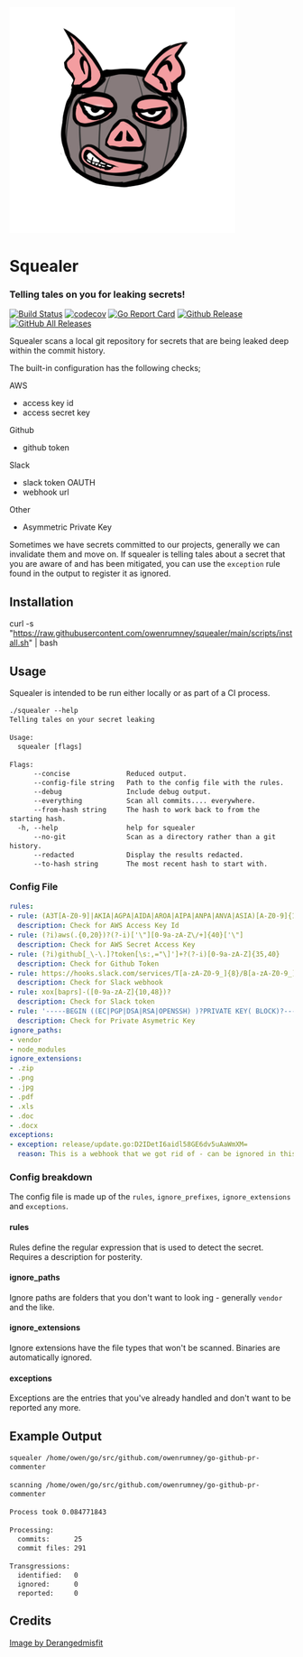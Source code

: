 ![Sqealer](squealer.png)

# Squealer

### Telling tales on you for leaking secrets!

[![Build Status](https://travis-ci.com/owenrumney/squealer.svg?branch=main)](https://travis-ci.com/owenrumney/squealer)
[![codecov](https://codecov.io/gh/owenrumney/squealer/branch/main/graph/badge.svg?token=2EH55OCCX7)](https://codecov.io/gh/owenrumney/squealer)
[![Go Report Card](https://goreportcard.com/badge/github.com/owenrumney/squealer)](https://goreportcard.com/report/github.com/owenrumney/squealer)
[![Github Release](https://img.shields.io/github/release/owenrumney/squealer.svg)](https://github.com/owenrumney/squealer/releases)
[![GitHub All Releases](https://img.shields.io/github/downloads/owenrumney/squealer/total)](https://github.com/owenrumney/squealer/releases)

Squealer scans a local git repository for secrets that are being leaked deep within the commit history. 

The built-in configuration has the following checks;

AWS
- access key id
- access secret key

Github
- github token

Slack
- slack token OAUTH
- webhook url


Other
- Asymmetric Private Key

Sometimes we have secrets committed to our projects, generally we can invalidate them and move on. If squealer is telling tales about a secret that you are aware of and has been mitigated, you can use the `exception` rule found in the output to register it as ignored.

## Installation

curl -s "https://raw.githubusercontent.com/owenrumney/squealer/main/scripts/install.sh" | bash


## Usage

Squealer is intended to be run either locally or as part of a CI process. 

```shell
./squealer --help
Telling tales on your secret leaking

Usage:
  squealer [flags]

Flags:
      --concise              Reduced output.
      --config-file string   Path to the config file with the rules.
      --debug                Include debug output.
      --everything           Scan all commits.... everywhere.
      --from-hash string     The hash to work back to from the starting hash.
  -h, --help                 help for squealer
      --no-git               Scan as a directory rather than a git history.
      --redacted             Display the results redacted.
      --to-hash string       The most recent hash to start with.

```

### Config File

```yaml
rules:
- rule: (A3T[A-Z0-9]|AKIA|AGPA|AIDA|AROA|AIPA|ANPA|ANVA|ASIA)[A-Z0-9]{16}
  description: Check for AWS Access Key Id
- rule: (?i)aws(.{0,20})?(?-i)['\"][0-9a-zA-Z\/+]{40}['\"]
  description: Check for AWS Secret Access Key
- rule: (?i)github[_\-\.]?token[\s:,="\]']+?(?-i)[0-9a-zA-Z]{35,40}
  description: Check for Github Token 
- rule: https://hooks.slack.com/services/T[a-zA-Z0-9_]{8}/B[a-zA-Z0-9_]{8}/[a-zA-Z0-9_]{24}
  description: Check for Slack webhook
- rule: xox[baprs]-([0-9a-zA-Z]{10,48})?
  description: Check for Slack token
- rule: '-----BEGIN ((EC|PGP|DSA|RSA|OPENSSH) )?PRIVATE KEY( BLOCK)?-----'
  description: Check for Private Asymetric Key
ignore_paths:
- vendor
- node_modules
ignore_extensions:
- .zip
- .png
- .jpg
- .pdf
- .xls
- .doc
- .docx
exceptions:
- exception: release/update.go:D2IDetI6aidl58GE6dv5uAaWmXM=
  reason: This is a webhook that we got rid of - can be ignored in this file
```

### Config breakdown

The config file is made up of the `rules`, `ignore_prefixes`, `ignore_extensions` and `exceptions`. 

#### rules

Rules define the regular expression that is used to detect the secret. Requires a description for posterity.

#### ignore_paths

Ignore paths are folders that you don't want to look ing - generally `vendor` and the like.

#### ignore_extensions

Ignore extensions have the file types that won't be scanned. Binaries are automatically ignored.

#### exceptions

Exceptions are the entries that you've already handled and don't want to be reported any more.

## Example Output

```shell
squealer /home/owen/go/src/github.com/owenrumney/go-github-pr-commenter     
                            
scanning /home/owen/go/src/github.com/owenrumney/go-github-pr-commenter

Process took 0.084771843

Processing:
  commits:      25
  commit files: 291

Transgressions:
  identified:   0
  ignored:      0
  reported:     0

```

## Credits

[Image by Derangedmisfit](https://derangedmisfit.newgrounds.com/)